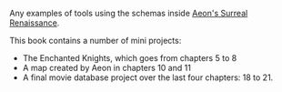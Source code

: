 Any examples of tools using the schemas inside [Aeon's Surreal Renaissance](https://surrealdb.com/learn/book).

This book contains a number of mini projects:

* The Enchanted Knights, which goes from chapters 5 to 8
* A map created by Aeon in chapters 10 and 11
* A final movie database project over the last four chapters: 18 to 21.
